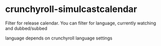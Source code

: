 # crunchyroll-simulcastcalendar
Filter for release calendar. You can filter for language, currently watching and dubbed/subbed

language depends on crunchyroll language settings
